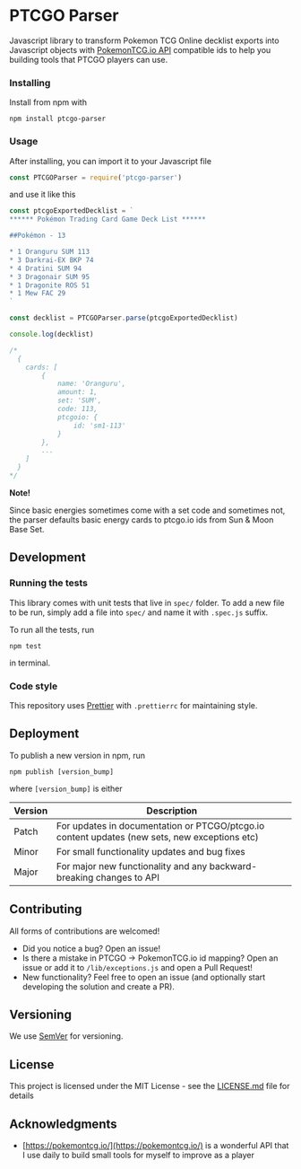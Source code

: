 # PTCGO Parser

Javascript library to transform Pokemon TCG Online decklist exports into Javascript objects with [PokemonTCG.io API](https://pokemontcg.io) compatible ids to help you building tools that PTCGO players can use.

### Installing

Install from npm with

`npm install ptcgo-parser`

### Usage

After installing, you can import it to your Javascript file

```js
const PTCGOParser = require('ptcgo-parser')
```

and use it like this

```js
const ptcgoExportedDecklist = `
****** Pokémon Trading Card Game Deck List ******

##Pokémon - 13

* 1 Oranguru SUM 113
* 3 Darkrai-EX BKP 74
* 4 Dratini SUM 94
* 3 Dragonair SUM 95
* 1 Dragonite ROS 51
* 1 Mew FAC 29
`

const decklist = PTCGOParser.parse(ptcgoExportedDecklist)

console.log(decklist)

/*
  {
    cards: [
        {
            name: 'Oranguru',
            amount: 1,
            set: 'SUM',
            code: 113,
            ptcgoio: {
                id: 'sm1-113'
            }
        },
        ...
    ]
  }
*/
```

**Note!**

Since basic energies sometimes come with a set code and sometimes not, the parser defaults basic energy cards to ptcgo.io ids from Sun & Moon Base Set.

## Development

### Running the tests

This library comes with unit tests that live in `spec/` folder. To add a new file to be run, simply add a file into `spec/` and name it with `.spec.js` suffix.

To run all the tests, run

`npm test`

in terminal.

### Code style

This repository uses [Prettier](https://prettier.io/) with `.prettierrc` for maintaining style.

## Deployment

To publish a new version in npm, run

`npm publish [version_bump]`

where `[version_bump]` is either

| Version | Description                                                                                   |
| ------- | --------------------------------------------------------------------------------------------- |
| Patch   | For updates in documentation or PTCGO/ptcgo.io content updates (new sets, new exceptions etc) |
| Minor   | For small functionality updates and bug fixes                                                 |
| Major   | For major new functionality and any backward-breaking changes to API                          |

## Contributing

All forms of contributions are welcomed!

- Did you notice a bug? Open an issue!
- Is there a mistake in PTCGO -> PokemonTCG.io id mapping? Open an issue or add it to `/lib/exceptions.js` and open a Pull Request!
- New functionality? Feel free to open an issue (and optionally start developing the solution and create a PR).

## Versioning

We use [SemVer](http://semver.org/) for versioning.

## License

This project is licensed under the MIT License - see the [LICENSE.md](LICENSE.md) file for details

## Acknowledgments

- [https://pokemontcg.io/](https://pokemontcg.io/) is a wonderful API that I use daily to build small tools for myself to improve as a player
